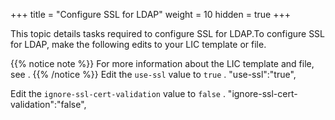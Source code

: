 +++
title = "Configure SSL for LDAP"
weight = 10
hidden = true
+++

This topic details tasks required to configure SSL for LDAP.To configure SSL for LDAP, make the following edits to your LIC template or file. 


{{% notice note %}}
For more information about the LIC template and file, see . 
{{% /notice %}}
Edit the `use-ssl` value to `true` . 
    "use-ssl":"true",

Edit the `ignore-ssl-cert-validation` value to `false` . 
    "ignore-ssl-cert-validation":"false",

